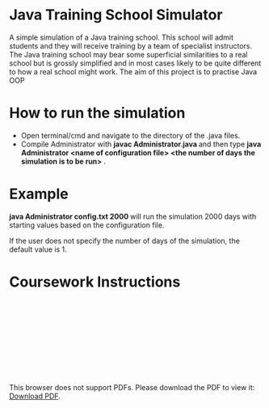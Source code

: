 # Java Training School Simulator

A simple simulation of a Java training school. This school will admit students and they will receive training by a team of specialist instructors. The Java training school may bear some superficial similarities to a real school but is grossly simplified and in most cases likely to be quite different to how a real school might work. The aim of this project is to practise Java OOP 


# How to run the simulation
- Open terminal/cmd and navigate to the directory of the .java files. 
- Compile Administrator with <b> javac Administrator.java </b> and then type <b> java Administrator \<name of configuration file\> \<the number of days the simulation is to be run\> </b>.

# Example
<b> java Administrator config.txt 2000 </b> will run the simulation 2000 days with starting values based on the configuration file.

If the user does not specify the number of days of the simulation, the default value is 1.

# Coursework Instructions

<object data="Instructions.pdf" type="application/pdf" width="700px" height="700px">
    <embed src="Instructions.pdf">
        <p>This browser does not support PDFs. Please download the PDF to view it: <a href="Instructions.pdf">Download PDF</a>.</p>
    </embed>
</object>

